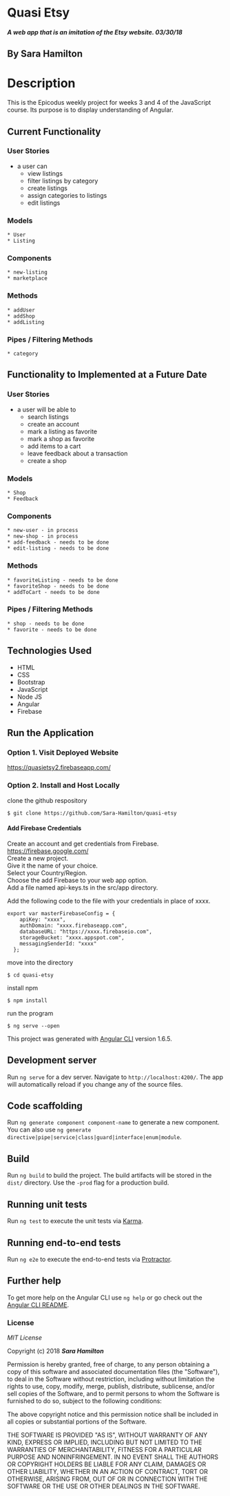 # Quasi Etsy

##### A web app that is an imitation of the Etsy website.  03/30/18

## By Sara Hamilton

# Description
This is the Epicodus weekly project for weeks 3 and 4 of the JavaScript course.  Its purpose is to display understanding of Angular.  

## Current Functionality
  ### User Stories
  * a user can
    * view listings
    * filter listings by category
    * create listings
    * assign categories to listings
    * edit listings

  ### Models
    * User
    * Listing

  ### Components
    * new-listing
    * marketplace

  ### Methods
    * addUser
    * addShop
    * addListing

  ### Pipes / Filtering Methods
    * category

## Functionality to Implemented at a Future Date
  ### User Stories
  * a user will be able to
    * search listings
    * create an account
    * mark a listing as favorite
    * mark a shop as favorite
    * add items to a cart
    * leave feedback about a transaction
    * create a shop

  ### Models
    * Shop
    * Feedback

  ### Components
    * new-user - in process
    * new-shop - in process
    * add-feedback - needs to be done
    * edit-listing - needs to be done

  ### Methods
    * favoriteListing - needs to be done
    * favoriteShop - needs to be done
    * addToCart - needs to be done

  ### Pipes / Filtering Methods
    * shop - needs to be done
    * favorite - needs to be done


## Technologies Used
* HTML
* CSS
* Bootstrap
* JavaScript
* Node JS
* Angular
* Firebase

## Run the Application  

### Option 1. Visit Deployed Website

https://quasietsy2.firebaseapp.com/

### Option 2. Install and Host Locally

  clone the github respository
  ```
  $ git clone https://github.com/Sara-Hamilton/quasi-etsy
  ```
  #### Add Firebase Credentials
  Create an account and get credentials from Firebase. https://firebase.google.com/   
  Create a new project.  
  Give it the name of your choice.  
  Select your Country/Region.  
  Choose the add Firebase to your web app option.  
  Add a file named api-keys.ts in the src/app directory.  

  Add the following code to the file with your credentials in place of xxxx.
  ```
  export var masterFirebaseConfig = {
      apiKey: "xxxx",
      authDomain: "xxxx.firebaseapp.com",
      databaseURL: "https://xxxx.firebaseio.com",
      storageBucket: "xxxx.appspot.com",
      messagingSenderId: "xxxx"
    };
  ```
  move into the directory
  ```
  $ cd quasi-etsy
  ```
  install npm
  ```
  $ npm install
  ```
  run the program
  ```
  $ ng serve --open
  ```

This project was generated with [Angular CLI](https://github.com/angular/angular-cli) version 1.6.5.

## Development server

Run `ng serve` for a dev server. Navigate to `http://localhost:4200/`. The app will automatically reload if you change any of the source files.

## Code scaffolding

Run `ng generate component component-name` to generate a new component. You can also use `ng generate directive|pipe|service|class|guard|interface|enum|module`.

## Build

Run `ng build` to build the project. The build artifacts will be stored in the `dist/` directory. Use the `-prod` flag for a production build.

## Running unit tests

Run `ng test` to execute the unit tests via [Karma](https://karma-runner.github.io).

## Running end-to-end tests

Run `ng e2e` to execute the end-to-end tests via [Protractor](http://www.protractortest.org/).

## Further help

To get more help on the Angular CLI use `ng help` or go check out the [Angular CLI README](https://github.com/angular/angular-cli/blob/master/README.md).

### License

*MIT License*

Copyright (c) 2018 **_Sara Hamilton_**

Permission is hereby granted, free of charge, to any person obtaining a copy
of this software and associated documentation files (the "Software"), to deal
in the Software without restriction, including without limitation the rights
to use, copy, modify, merge, publish, distribute, sublicense, and/or sell
copies of the Software, and to permit persons to whom the Software is
furnished to do so, subject to the following conditions:

The above copyright notice and this permission notice shall be included in all
copies or substantial portions of the Software.

THE SOFTWARE IS PROVIDED "AS IS", WITHOUT WARRANTY OF ANY KIND, EXPRESS OR
IMPLIED, INCLUDING BUT NOT LIMITED TO THE WARRANTIES OF MERCHANTABILITY,
FITNESS FOR A PARTICULAR PURPOSE AND NONINFRINGEMENT. IN NO EVENT SHALL THE
AUTHORS OR COPYRIGHT HOLDERS BE LIABLE FOR ANY CLAIM, DAMAGES OR OTHER
LIABILITY, WHETHER IN AN ACTION OF CONTRACT, TORT OR OTHERWISE, ARISING FROM,
OUT OF OR IN CONNECTION WITH THE SOFTWARE OR THE USE OR OTHER DEALINGS IN THE
SOFTWARE.
